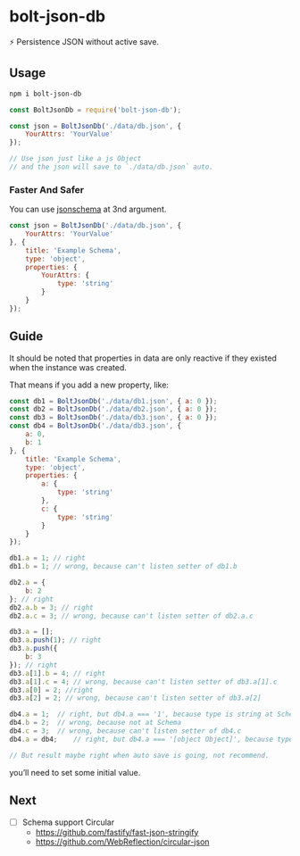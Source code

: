 # bolt-json-db
⚡️ Persistence JSON without active save.

## Usage

```bash
npm i bolt-json-db
```

```js
const BoltJsonDb = require('bolt-json-db');

const json = BoltJsonDb('./data/db.json', {
    YourAttrs: 'YourValue'
});

// Use json just like a js Object
// and the json will save to `./data/db.json` auto.
```

### Faster And Safer

You can use [jsonschema](http://json-schema.org/) at 3nd argument.

```js
const json = BoltJsonDb('./data/db.json', {
    YourAttrs: 'YourValue'
}, {
    title: 'Example Schema',
    type: 'object',
    properties: {
        YourAttrs: {
            type: 'string'
        }
    }
});
```

## Guide

It should be noted that properties in data are only reactive if they existed when the instance was created.

That means if you add a new property, like:

```js
const db1 = BoltJsonDb('./data/db1.json', { a: 0 });
const db2 = BoltJsonDb('./data/db2.json', { a: 0 });
const db3 = BoltJsonDb('./data/db3.json', { a: 0 });
const db4 = BoltJsonDb('./data/db3.json', {
    a: 0,
    b: 1
}, {
    title: 'Example Schema',
    type: 'object',
    properties: {
        a: {
            type: 'string'
        },
        c: {
            type: 'string'
        }
    }
});

db1.a = 1; // right
db1.b = 1; // wrong, because can't listen setter of db1.b

db2.a = {
    b: 2
}; // right
db2.a.b = 3; // right
db2.a.c = 3; // wrong, because can't listen setter of db2.a.c

db3.a = [];
db3.a.push(1); // right
db3.a.push({
    b: 3
}); // right
db3.a[1].b = 4; // right
db3.a[1].c = 4; // wrong, because can't listen setter of db3.a[1].c
db3.a[0] = 2; //right
db3.a[2] = 2; // wrong, because can't listen setter of db3.a[2]

db4.a = 1;  // right, but db4.a === '1', because type is string at Schema
db4.b = 2;  // wrong, because not at Schema
db4.c = 3;  // wrong, because can't listen setter of db4.c
db4.a = db4;    // right, but db4.a === '[object Object]', because type is string at Schema

// But result maybe right when auto save is going, not recommend.
```

you’ll need to set some initial value.

## Next

- [ ] Schema support Circular
    - https://github.com/fastify/fast-json-stringify
    - https://github.com/WebReflection/circular-json